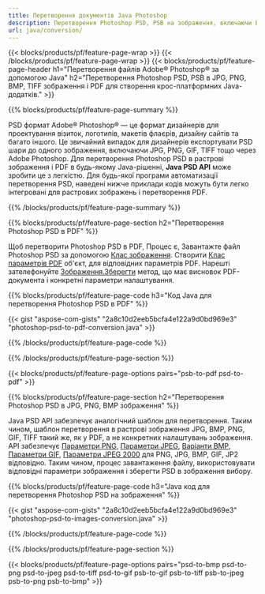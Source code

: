```yaml
---
title: Перетворення документів Java Photoshop
description: Перетворення Photoshop PSD, PSB на зображення, включаючи BMP, JPG, PNG, TIFF та PDF за допомогою бібліотеки Java.
url: java/conversion/
---
```


{{< blocks/products/pf/feature-page-wrap >}}
{{< /blocks/products/pf/feature-page-wrap >}}
{{< blocks/products/pf/feature-page-header h1="Перетворення файлів Adobe® Photoshop® за допомогою Java" h2="Перетворення Photoshop PSD, PSB в JPG, PNG, BMP, TIFF зображення і PDF для створення крос-платформних Java-додатків." >}}

{{% blocks/products/pf/feature-page-summary %}}

PSD формат Adobe® Photoshop® — це формат дизайнерів для проектування візиток, логотипів, макетів флаєрів, дизайну сайтів та багато іншого. Це звичайний випадок для дизайнерів експортувати PSD шари до одного зображення, включаючи JPG, PNG, GIF, TIFF тощо через Adobe Photoshop. Для перетворення Photoshop PSD в растрові зображення і PDF в будь-якому Java-рішенні, **Java PSD API** може зробити це з легкістю. Для будь-якої програми автоматизації перетворення PSD, наведені нижче приклади кодів можуть бути легко інтегровані для растрових зображень і перетворення PDF.

{{% /blocks/products/pf/feature-page-summary %}}

{{% blocks/products/pf/feature-page-section h2="Перетворення Photoshop PSD в PDF" %}}

Щоб перетворити Photoshop PSD в PDF, Процес є, Завантажте файл Photoshop PSD за допомогою [Клас зображення](https://apireference.aspose.com/psd/java/com.aspose.psd/Image). Створити [Клас параметрів PDF](https://apireference.aspose.com/psd/java/com.aspose.psd.imageoptions/PdfOptions) об'єкт, для відповідних параметрів PDF. Нарешті зателефонуйте [Зображення.Зберегти](https://apireference.aspose.com/psd/java/com.aspose.psd/Image#save-java.lang.String-com.aspose.psd.ImageOptionsBase-) метод, що має висновок PDF-документа і конкретні параметри налаштування.

{{% blocks/products/pf/feature-page-code h3="Код Java для перетворення Photoshop PSD в PDF" %}}

{{< gist "aspose-com-gists" "2a8c10d2eeb5bcfa4e122a9d0bd969e3" "photoshop-psd-to-pdf-conversion.java" >}}

{{% /blocks/products/pf/feature-page-code %}}

{{% /blocks/products/pf/feature-page-section %}}

{{< blocks/products/pf/feature-page-options pairs="psb-to-pdf psd-to-pdf" >}}

{{% blocks/products/pf/feature-page-section h2="Перетворення Photoshop PSD в JPG, PNG, BMP зображення" %}}

Java PSD API забезпечує аналогічний шаблон для перетворення. Таким чином, шаблон перетворення в растрові зображення JPG, BMP, PNG, GIF, TIFF такий же, як у PDF, а не конкретних налаштувань зображення. API забезпечує [Параметри PNG](https://apireference.aspose.com/psd/java/com.aspose.psd.imageoptions/PngOptions), [Параметри JPEG](https://apireference.aspose.com/psd/java/com.aspose.psd.imageoptions/JpegOptions), [Варіанти BMP](https://apireference.aspose.com/psd/java/com.aspose.psd.imageoptions/BmpOptions), [Параметри GIF](https://apireference.aspose.com/psd/java/com.aspose.psd.imageoptions/GifOptions), [Параметри JPEG 2000](https://apireference.aspose.com/psd/java/com.aspose.psd.imageoptions/Jpeg2000Options) для PNG, JPG, BMP, GIF, JP2 відповідно. Таким чином, процес завантаження файлу, використовувати відповідні параметри зображення і зберегти PSD в зображення вибору.

{{% blocks/products/pf/feature-page-code h3="Java код для перетворення Photoshop PSD на зображення" %}}

{{< gist "aspose-com-gists" "2a8c10d2eeb5bcfa4e122a9d0bd969e3" "photoshop-psd-to-images-conversion.java" >}}

{{% /blocks/products/pf/feature-page-code %}}

{{% /blocks/products/pf/feature-page-section %}}

{{< blocks/products/pf/feature-page-options pairs="psd-to-bmp psd-to-png psd-to-jpeg psd-to-tiff psd-to-gif psb-to-gif psb-to-tiff psb-to-jpeg psb-to-png psb-to-bmp" >}}

